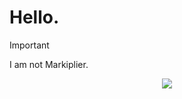 # Hello.
> [!IMPORTANT]
> I am not Markiplier.

<p align="center">
  <img src="https://github.com/user-attachments/assets/c1df8f02-df24-4f57-97da-d79051f2e5ea" />
</p>
